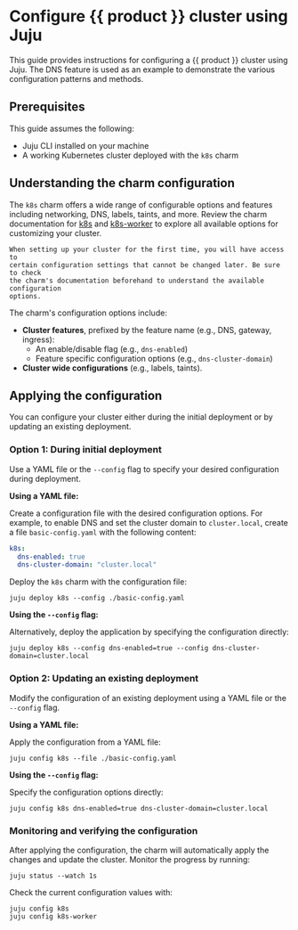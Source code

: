 # Configure {{ product }} cluster using Juju

This guide provides instructions for configuring a {{ product }} cluster using
Juju. The DNS feature is used as an example to demonstrate the various
configuration patterns and methods.

## Prerequisites

This guide assumes the following:
- Juju CLI installed on your machine
- A working Kubernetes cluster deployed with the `k8s` charm

## Understanding the charm configuration

The `k8s` charm offers a wide range of configurable options and features
including networking, DNS, labels, taints, and more. Review the charm
documentation for [k8s][k8s configuration] and
[k8s-worker][k8s-worker configuration] to explore all available options
for customizing your cluster.

```{important}
When setting up your cluster for the first time, you will have access to
certain configuration settings that cannot be changed later. Be sure to check
the charm's documentation beforehand to understand the available configuration
options.
```

The charm's configuration options include:
- **Cluster features**, prefixed by the feature name (e.g., DNS, gateway, ingress):
  - An enable/disable flag (e.g., `dns-enabled`)
  - Feature specific configuration options (e.g., `dns-cluster-domain`)
- **Cluster wide configurations** (e.g., labels, taints).

## Applying the configuration

You can configure your cluster either during the initial deployment or by
updating an existing deployment.

### Option 1: During initial deployment

Use a YAML file or the `--config` flag to specify your desired configuration
during deployment.

**Using a YAML file:**

Create a configuration file with the desired configuration options. For example,
to enable DNS and set the cluster domain to `cluster.local`, create a file
`basic-config.yaml` with the following content:

```yaml
k8s:
  dns-enabled: true
  dns-cluster-domain: "cluster.local"
```

Deploy the `k8s` charm with the configuration file:

```
juju deploy k8s --config ./basic-config.yaml
```

**Using the `--config` flag:**

Alternatively, deploy the application by specifying the configuration directly:

```
juju deploy k8s --config dns-enabled=true --config dns-cluster-domain=cluster.local
```

### Option 2: Updating an existing deployment

Modify the configuration of an existing deployment using a YAML file or the
`--config` flag.

**Using a YAML file:**

Apply the configuration from a YAML file:

```
juju config k8s --file ./basic-config.yaml
```

**Using the `--config` flag:**

Specify the configuration options directly:

```
juju config k8s dns-enabled=true dns-cluster-domain=cluster.local
```

### Monitoring and verifying the configuration

After applying the configuration, the charm will automatically apply the changes
and update the cluster. Monitor the progress by running:

```
juju status --watch 1s
```

Check the current configuration values with:

```
juju config k8s
juju config k8s-worker
```

<!-- LINKS -->
[k8s configuration]: https://charmhub.io/k8s/configurations
[k8s-worker configuration]: https://charmhub.io/k8s-worker/configurations
